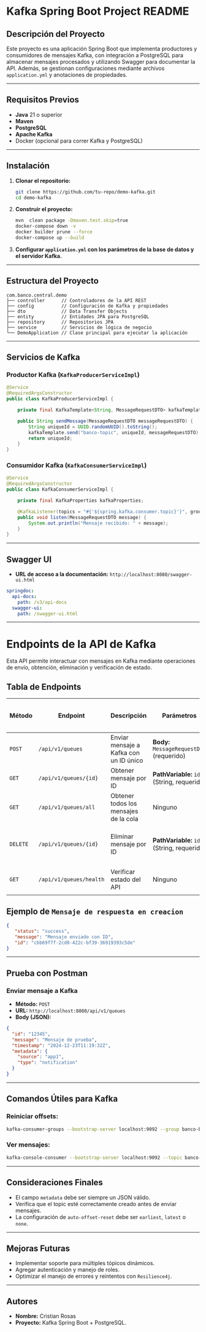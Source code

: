 # **Kafka Spring Boot Project README**

## **Descripción del Proyecto**
Este proyecto es una aplicación Spring Boot que implementa productores y consumidores de mensajes Kafka, con integración a PostgreSQL para almacenar mensajes procesados y utilizando Swagger para documentar la API. Además, se gestionan configuraciones mediante archivos `application.yml` y anotaciones de propiedades.

---

## **Requisitos Previos**

- **Java** 21 o superior
- **Maven**
- **PostgreSQL**
- **Apache Kafka**
- Docker (opcional para correr Kafka y PostgreSQL)

---

## **Instalación**

1. **Clonar el repositorio:**
   ```bash
   git clone https://github.com/tu-repo/demo-kafka.git
   cd demo-kafka
   ```

2. **Construir el proyecto:**
   ```bash
   mvn  clean package -Dmaven.test.skip=true
   docker-compose down -v
   docker builder prune --force
   docker-compose up --build
   ```

3. **Configurar `application.yml` con los parámetros de la base de datos y el servidor Kafka.**

---

## **Estructura del Proyecto**
```
com.banco.central.demo
├── controller      // Controladores de la API REST
├── config          // Configuración de Kafka y propiedades
├── dto             // Data Transfer Objects
├── entity          // Entidades JPA para PostgreSQL
├── repository      // Repositorios JPA
├── service         // Servicios de lógica de negocio
└── DemoApplication // Clase principal para ejecutar la aplicación
```
---

## **Servicios de Kafka**

### **Productor Kafka (`KafkaProducerServiceImpl`)**
```java
@Service
@RequiredArgsConstructor
public class KafkaProducerServiceImpl {

    private final KafkaTemplate<String, MessageRequestDTO> kafkaTemplate;

    public String sendMessage(MessageRequestDTO messageRequestDTO) {
        String uniqueId = UUID.randomUUID().toString();
        kafkaTemplate.send("banco-topic", uniqueId, messageRequestDTO);
        return uniqueId;
    }
}
```

### **Consumidor Kafka (`KafkaConsumerServiceImpl`)**
```java
@Service
@RequiredArgsConstructor
public class KafkaConsumerServiceImpl {

    private final KafkaProperties kafkaProperties;

    @KafkaListener(topics = "#{'${spring.kafka.consumer.topic}'}", groupId = "#{'${spring.kafka.consumer.group-id}'}")
    public void listen(MessageRequestDTO message) {
        System.out.println("Mensaje recibido: " + message);
    }
}
```
---
## **Swagger UI**
- **URL de acceso a la documentación:** `http://localhost:8080/swagger-ui.html`

```yaml
springdoc:
  api-docs:
    path: /v3/api-docs
  swagger-ui:
    path: /swagger-ui.html
```

---
# Endpoints de la API de Kafka

Esta API permite interactuar con mensajes en Kafka mediante operaciones de envío, obtención, eliminación y verificación de estado.

## Tabla de Endpoints

| Método | Endpoint             | Descripción                                | Parámetros                                   | Ejemplo de Request Body | Respuesta Exitosa               |
|--------|----------------------|--------------------------------------------|----------------------------------------------|-------------------------|----------------------------------|
| `POST` | `/api/v1/queues`      | Enviar mensaje a Kafka con un ID único     | **Body:** `MessageRequestDTO` (requerido)    | `{ "message": "Hola" }`  | `200 OK` con `id`, `message`, `status` |
| `GET`  | `/api/v1/queues/{id}` | Obtener mensaje por ID                     | **PathVariable:** `id` (String, requerido)   | -                       | `200 OK` con mensaje correspondiente |
| `GET`  | `/api/v1/queues/all`  | Obtener todos los mensajes de la cola      | Ninguno                                      | -                       | `200 OK` con lista de mensajes |
| `DELETE` | `/api/v1/queues/{id}` | Eliminar mensaje por ID                   | **PathVariable:** `id` (String, requerido)   | -                       | `200 OK` si se eliminó con éxito, `204 No Content` si no existe |
| `GET`  | `/api/v1/queues/health` | Verificar estado del API                  | Ninguno                                      | -                       | `200 OK` con mensaje `"Kafka API está funcionando"` |

## **Ejemplo de `Mensaje de respuesta en creacion`**

```json
{
   "status": "success",
   "message": "Mensaje enviado con ID",
   "id": "cbb69f7f-2cd0-422c-bf39-36919393c5de"
}

```

---
## **Prueba con Postman**
### **Enviar mensaje a Kafka**
- **Método:** `POST`
- **URL:** `http://localhost:8080/api/v1/queues`
- **Body (JSON):**
```json
{
  "id": "12345",
  "message": "Mensaje de prueba",
  "timestamp": "2024-12-23T11:19:32Z",
  "metadata": {
    "source": "app1",
    "type": "notification"
  }
}
```

---

## **Comandos Útiles para Kafka**
### **Reiniciar offsets:**
```bash
kafka-consumer-groups --bootstrap-server localhost:9092 --group banco-busqueda --reset-offsets --to-earliest --execute --topic banco-topic
```
### **Ver mensajes:**
```bash
kafka-console-consumer --bootstrap-server localhost:9092 --topic banco-topic --from-beginning
```

---

## **Consideraciones Finales**
- El campo `metadata` debe ser siempre un JSON válido.
- Verifica que el topic esté correctamente creado antes de enviar mensajes.
- La configuración de `auto-offset-reset` debe ser `earliest`, `latest` o `none`.

---

## **Mejoras Futuras**
- Implementar soporte para múltiples tópicos dinámicos.
- Agregar autenticación y manejo de roles.
- Optimizar el manejo de errores y reintentos con `Resilience4j`.

---

## **Autores**
- **Nombre:** Cristian Rosas
- **Proyecto:** Kafka Spring Boot + PostgreSQL.

